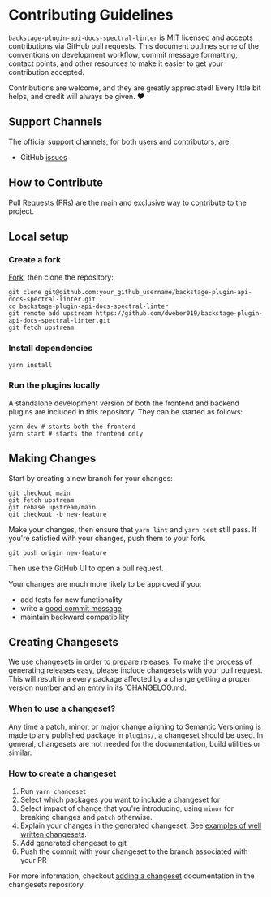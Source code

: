 # Contributing Guidelines

`backstage-plugin-api-docs-spectral-linter` is [MIT licensed](LICENSE) and accepts contributions via
GitHub pull requests. This document outlines some of the conventions on
development workflow, commit message formatting, contact points, and other
resources to make it easier to get your contribution accepted.

Contributions are welcome, and they are greatly appreciated! Every little bit helps, and credit will always be given. ❤️

## Support Channels

The official support channels, for both users and contributors, are:

- GitHub [issues](https://github.com/dweber019/backstage-plugin-api-docs-spectral-linter/issues)

## How to Contribute

Pull Requests (PRs) are the main and exclusive way to contribute to the project.

## Local setup

### Create a fork

[Fork][fork], then clone the repository:

```
git clone git@github.com:your_github_username/backstage-plugin-api-docs-spectral-linter.git
cd backstage-plugin-api-docs-spectral-linter
git remote add upstream https://github.com/dweber019/backstage-plugin-api-docs-spectral-linter.git
git fetch upstream
```

### Install dependencies

```
yarn install
```

### Run the plugins locally

A standalone development version of both the frontend and backend plugins are included in this repository.
They can be started as follows:

```
yarn dev # starts both the frontend
yarn start # starts the frontend only
```

## Making Changes

Start by creating a new branch for your changes:

```
git checkout main
git fetch upstream
git rebase upstream/main
git checkout -b new-feature
```

Make your changes, then ensure that `yarn lint` and `yarn test` still pass. If you're satisfied with your changes, push them to your fork.

```
git push origin new-feature
```

Then use the GitHub UI to open a pull request.

Your changes are much more likely to be approved if you:

- add tests for new functionality
- write a [good commit message][commit-message]
- maintain backward compatibility

## Creating Changesets

We use [changesets](https://github.com/atlassian/changesets) in order to prepare releases. To make the process of generating releases easy, please include changesets with your pull request. This will result in a every package affected by a change getting a proper version number and an entry in its `CHANGELOG.md.

### When to use a changeset?

Any time a patch, minor, or major change aligning to [Semantic Versioning](https://semver.org) is made to any published package in `plugins/`, a changeset should be used.
In general, changesets are not needed for the documentation, build utilities or similar.

### How to create a changeset

1. Run `yarn changeset`
2. Select which packages you want to include a changeset for
3. Select impact of change that you're introducing, using `minor` for breaking changes and `patch` otherwise.
4. Explain your changes in the generated changeset. See [examples of well written changesets](https://backstage.io/docs/getting-started/contributors#writing-changesets).
5. Add generated changeset to git
6. Push the commit with your changeset to the branch associated with your PR

For more information, checkout [adding a changeset](https://github.com/atlassian/changesets/blob/master/docs/adding-a-changeset.md) documentation in the changesets repository.

[fork]: https://github.com/dweber019/backstage-plugin-api-docs-spectral-linter/fork
[commit-message]: http://tbaggery.com/2008/04/19/a-note-about-git-commit-messages.html
